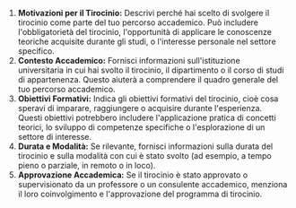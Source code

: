 1. **Motivazioni per il Tirocinio:** Descrivi perché hai scelto di svolgere il tirocinio come parte del tuo percorso accademico. Può includere l'obbligatorietà del tirocinio, l'opportunità di applicare le conoscenze teoriche acquisite durante gli studi, o l'interesse personale nel settore specifico.
2. **Contesto Accademico:** Fornisci informazioni sull'istituzione universitaria in cui hai svolto il tirocinio, il dipartimento o il corso di studi di appartenenza. Questo aiuterà a comprendere il quadro generale del tuo percorso accademico.
3. **Obiettivi Formativi:** Indica gli obiettivi formativi del tirocinio, cioè cosa speravi di imparare, raggiungere o acquisire durante l'esperienza. Questi obiettivi potrebbero includere l'applicazione pratica di concetti teorici, lo sviluppo di competenze specifiche o l'esplorazione di un settore di interesse.
4. **Durata e Modalità:** Se rilevante, fornisci informazioni sulla durata del tirocinio e sulla modalità con cui è stato svolto (ad esempio, a tempo pieno o parziale, in remoto o in loco).
5. **Approvazione Accademica:** Se il tirocinio è stato approvato o supervisionato da un professore o un consulente accademico, menziona il loro coinvolgimento e l'approvazione del programma di tirocinio.

